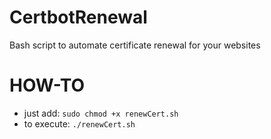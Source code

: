 # CertbotRenewal
Bash script to automate certificate renewal for your websites

# HOW-TO
* just add: `sudo chmod +x renewCert.sh`
* to execute: `./renewCert.sh`
